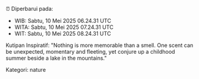 ⏰ Diperbarui pada:
- WIB: Sabtu, 10 Mei 2025 06.24.31 UTC
- WITA: Sabtu, 10 Mei 2025 07.24.31 UTC
- WIT: Sabtu, 10 Mei 2025 08.24.31 UTC

Kutipan Inspiratif:
"Nothing is more memorable than a smell. One scent can be unexpected, momentary and fleeting, yet conjure up a childhood summer beside a lake in the mountains."


Kategori: nature

